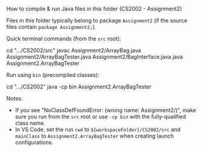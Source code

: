 How to compile & run Java files in this folder (CS2002 - Assignment2)

Files in this folder typically belong to package `Assignment2` (if the source files contain `package Assignment2;`).

Quick terminal commands (from the `src` root):

   cd ".../CS2002/src"
   javac Assignment2/ArrayBag.java Assignment2/ArrayBagTester.java Assignment2/BagInterface.java
   java Assignment2.ArrayBagTester

Run using `bin` (precompiled classes):

   cd ".../CS2002"
   java -cp bin Assignment2.ArrayBagTester

Notes:
- If you see "NoClassDefFoundError: <name> (wrong name: Assignment2/<name>)", make sure you run from the `src` root or use `-cp bin` with the fully-qualified class name.
- In VS Code, set the run `cwd` to `${workspaceFolder}/CS2002/src` and `mainClass` to `Assignment2.ArrayBagTester` when creating launch configurations.
